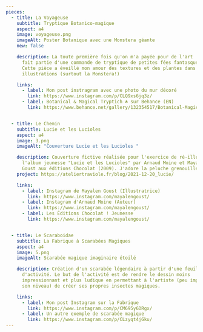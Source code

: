 ```yaml
---
pieces:
  - title: La Voyageuse
    subtitle: Tryptique Botanico-magique
    aspect: a4
    image: voyageuse.png
    imageAlt: Poster Botanique avec une Monstera géante
    new: false

    description: La toute première fois qu'on m'a payée pour de l'art ! La Voyageuse
      fait partie d'une commande de tryptique de petites fées fantasques.
      Cette pièce a éveillé mon amour des textures et des plantes dans mes
      illustrations (surtout la Monstera!)

    links:
      - label: Mon post instragram avec une photo du mur décoré
        link: https://www.instagram.com/p/CLQ9xs6jq3z/
      - label: Botanical & Magical Tryptich ☘️ sur Behance (EN)
        link: https://www.behance.net/gallery/132354517/Botanical-Magical-Tryptich-


  - title: Le Chemin
    subtitle: Lucie et les Lucioles
    aspect: a4
    image: 3.png
    imageAlt: "Couverture Lucie et les Lucioles "

    description: Couverture fictive réalisée pour l'exercice de ré-illustration de
      l'album jeunesse "Lucie et les Lucioles" par Arnaud Moine et Mayalen
      Goust aux éditions Chocolat (2009). J'adore la peluche grenouille :)
    project: https://ateliertraviole.fr/blog/2021-12-20_lucie/

    links:
      - label: Instagram de Mayalen Goust (Illustratrice)
        link: https://www.instagram.com/mayalengoust/
      - label: Instagram d'Arnaud Moine (Auteur)
        link: https://www.instagram.com/mayalengoust/
      - label: Les Éditions Chocolat ! Jeunesse
        link: https://www.instagram.com/mayalengoust/


  - title: Le Scaraboidae
    subtitle: La Fabrique à Scarabées Magiques
    aspect: a4
    image: 5.png
    imageAlt: Scarabée magique imaginaire étoilé

    description: Création d'un scarabée légendaire à partir d'une feuille
      d'activité. Le but de l'activité est de rendre le dessin moins
      impressionnant et plus ludique en permettant à l'artiste (peu importe
      son niveau) de créer ses propres insectes magiques.

    links:
      - label: Mon post Instagram sur la Fabrique
        link: https://www.instagram.com/p/CM695y6DRgx/
      - label: Un autre exemple de scarabée magique
        link: https://www.instagram.com/p/CLzyqt4jGku/
---
```

